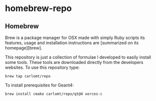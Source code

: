 # homebrew-repo

## Homebrew

Brew is a package manager for OSX made with simply Ruby scripts
its features, usage and installation instructions are [summarized on its homepage][brew].

This repository is just a collection of formulae I developed to easily install some tools.
These tools are downloaded directly from the developers websites.
To use this repository type:

`brew tap carlomt/repo`


To install prerequisites for Geant4:

`brew install cmake carlomt/repo/qt@4 xerces-c`